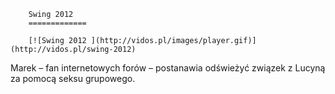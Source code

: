 
        Swing 2012 
        =============
        
        [![Swing 2012 ](http://vidos.pl/images/player.gif)](http://vidos.pl/swing-2012)
        
        
 Marek – fan internetowych forów – postanawia odświeżyć związek z Lucyną za pomocą seksu grupowego.
    